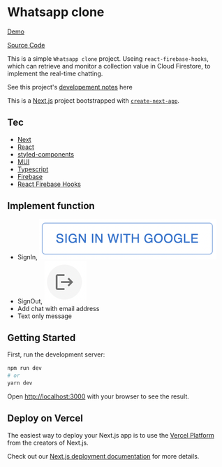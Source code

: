 # Whatsapp clone

[Demo]()

[Source Code]()

This is a simple `Whatsapp clone` project. Useing `react-firebase-hooks`, which can retrieve and monitor a collection value in Cloud Firestore, to implement the real-time chatting.

See this project's [developement notes](./NOTES/README.md) here

This is a [Next.js](https://nextjs.org/) project bootstrapped with [`create-next-app`](https://github.com/vercel/next.js/tree/canary/packages/create-next-app).

## Tec

- [Next](https://nextjs.org/)
- [React](https://reactjs.org/)
- [styled-components](https://styled-components.com/)
- [MUI](https://mui.com/)
- [Typescript](https://www.typescriptlang.org/)
- [Firebase](https://firebase.google.com/)
- [React Firebase Hooks](https://www.npmjs.com/package/react-firebase-hooks)

## Implement function

- SignIn, ![SignIn](./public/NOTES/SignIn.png)
- SignOut, ![SignOut](./public/NOTES/SignOut.png)
- Add chat with email address
- Text only message

## Getting Started

First, run the development server:

```bash
npm run dev
# or
yarn dev
```

Open [http://localhost:3000](http://localhost:3000) with your browser to see the result.

## Deploy on Vercel

The easiest way to deploy your Next.js app is to use the [Vercel Platform](https://vercel.com/new?utm_medium=default-template&filter=next.js&utm_source=create-next-app&utm_campaign=create-next-app-readme) from the creators of Next.js.

Check out our [Next.js deployment documentation](https://nextjs.org/docs/deployment) for more details.
